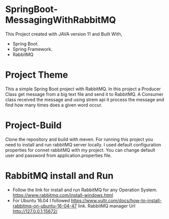 # SpringBoot-MessagingWithRabbitMQ
This Project created with JAVA version 11 and Built With,

* Spring Boot.
* Spring Framework.
* RabbitMQ

# Project Theme
This a simple Spring Boot project with RabbitMQ. In this project a Producer Class get message from a big text file and send it to RabbitMQ. A Consumer class received the message and using strem api it process the message and find how many times does a given word occur. 

# Project-Build
Clone the repository and build with meven. For running this project you need to install and run rabbitMQ server locally. I used default configuration properties for connet rabbitMQ with my project. You can change default user and password from application.properties file.

# RabbitMQ install and Run
* Follow the link for install and run RabbitMQ for any Operation System. https://www.rabbitmq.com/install-windows.html
* For Ubuntu 16.04 I followed https://www.vultr.com/docs/how-to-install-rabbitmq-on-ubuntu-16-04-47 link. RabbitMQ manager Url http://127.0.0.1:15672/
